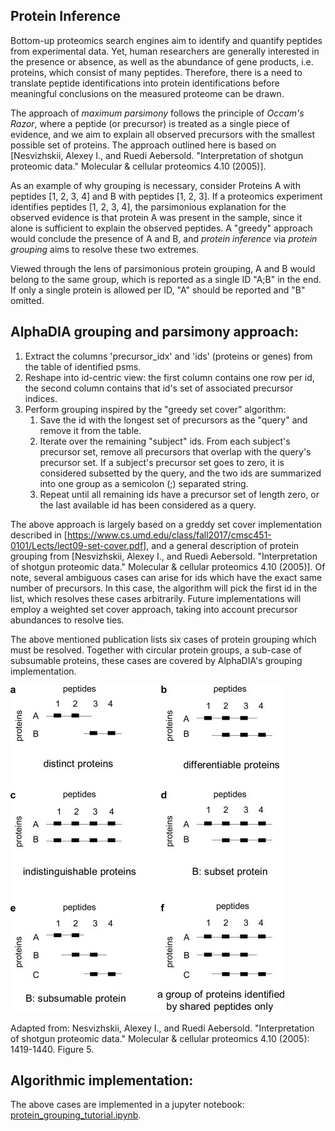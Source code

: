 
## Protein Inference

Bottom-up proteomics search engines aim to identify and quantify peptides from experimental data. Yet, human researchers are generally interested in the presence or absence, as well as the abundance of gene products, i.e. proteins, which consist of many peptides. Therefore, there is a need to translate peptide identifications into protein identifications before meaningful conclusions on the measured proteome can be drawn.

The approach of _maximum parsimony_ follows the principle of _Occam's Razor_, where a peptide (or precursor) is treated as a single piece of evidence, and we aim to explain all observed precursors with the smallest possible set of proteins. The approach outlined here is based on [Nesvizhskii, Alexey I., and Ruedi Aebersold. \"Interpretation of shotgun proteomic data.\" Molecular & cellular proteomics 4.10 (2005)].

As an example of why grouping is necessary, consider Proteins A with peptides [1, 2, 3, 4] and B with peptides [1, 2, 3]. If a proteomics experiment identifies peptides [1, 2, 3, 4], the parsimonious explanation for the observed evidence is that protein A was present in the sample, since it alone is sufficient to explain the observed peptides. A "greedy" approach would conclude the presence of A and B, and _protein inference_ via _protein grouping_ aims to resolve these two extremes.

Viewed through the lens of parsimonious protein grouping, A and B would belong to the same group, which is reported as a single ID "A;B" in the end. If only a single protein is allowed per ID, "A" should be reported and "B" omitted.

## AlphaDIA grouping and parsimony approach:

<ol>
    <li> Extract the columns 'precursor_idx' and 'ids' (proteins or genes) from the table of identified psms.</li>
    <li> Reshape into id-centric view: the first column contains one row per id, the second column contains that id's set of associated precursor indices.</li>
    <li> Perform grouping inspired by the "greedy set cover" algorithm:
        <ol> 
            <li> Save the id with the longest set of precursors as the "query" and remove it from the table.</li>
            <li> Iterate over the remaining "subject" ids. From each subject's precursor set, remove all precursors that overlap with the query's precursor set. If a subject's precursor set goes to zero, it is considered subsetted by the query, and the two ids are summarized into one group as a semicolon (;) separated string.</li>
            <li> Repeat until all remaining ids have a precursor set of length zero, or the last available id has been considered as a query. </li>
        </ol>
    </li>
</ol>

The above approach is largely based on a greddy set cover implementation described in [https://www.cs.umd.edu/class/fall2017/cmsc451-0101/Lects/lect09-set-cover.pdf], and a general description of protein grouping from [Nesvizhskii, Alexey I., and Ruedi Aebersold. "Interpretation of shotgun proteomic data." Molecular & cellular proteomics 4.10 (2005)]. Of note, several ambiguous cases can arise for ids which have the exact same number of precursors. In this case, the algorithm will pick the first id in the list, which resolves these cases arbitrarily. Future implementations will employ a weighted set cover approach, taking into account precursor abundances to resolve ties.

The above mentioned publication lists six cases of protein grouping which must be resolved. Together with circular protein groups, a sub-case of subsumable proteins, these cases are covered by AlphaDIA's grouping implementation.

![Adapted from: Nesvizhskii, Alexey I., and Ruedi Aebersold. "Interpretation of shotgun proteomic data." Molecular & cellular proteomics 4.10 (2005): 1419-1440. Figure 5](../../nbs/tutorial_nbs/AEBERSOLD_PROTEIN_INFERENCE_Figure_5.jpg "Protein grouping cases diagram")

Adapted from: Nesvizhskii, Alexey I., and Ruedi Aebersold. "Interpretation of shotgun proteomic data." Molecular & cellular proteomics 4.10 (2005): 1419-1440. Figure 5.

## Algorithmic implementation:

The above cases are implemented in a jupyter notebook: [protein_grouping_tutorial.ipynb](../../nbs/tutorial_nbs/protein_grouping_tutorial.ipynb).
    



    



